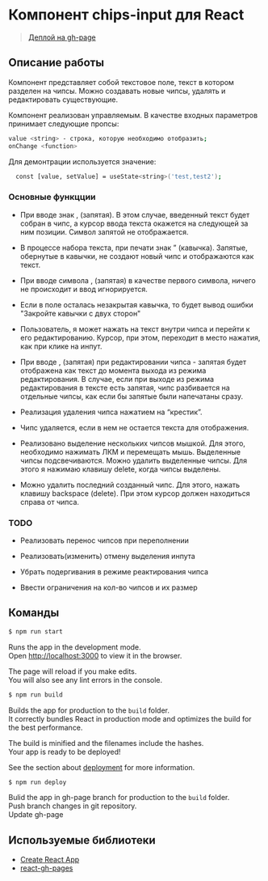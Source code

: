 # Компонент chips-input для React

> [Деплой на gh-page](https://konkonskiy.github.io/chips-input)

## Описание работы

Компонент представляет собой текстовое поле, текст в котором разделен на чипсы. Можно создавать новые чипсы, удалять и
редактировать существующие.

Компонент реализован управляемым. В качестве входных параметров принимает следующие пропсы:

```sh
value <string> - строка, которую необходимо отобразить;
onChange <function>
```
Для демонтрации используется значение:

```sh
  const [value, setValue] = useState<string>('test,test2');
```

### Основные функцции

- При вводе знак , (запятая). В этом случае, введенный текст будет
собран в чипс, а курсор ввода текста окажется на следующей за ним
позиции. Символ запятой не отображается.

- В процессе набора текста, при печати знак ” (кавычка). Запятые,
обернутые в кавычки, не создают новый чипс и отображаются как текст.

- При вводе символа , (запятая) в качестве первого символа, ничего не
происходит и ввод игнорируется.

- Если в поле осталась незакрытая кавычка, то будет вывод ошибки "Закройте кавычки с двух сторон"

- Пользователь, я может нажать на текст внутри чипса и перейти к его
редактированию. Курсор, при этом, переходит в место нажатия, как при
клике на инпут.

- При вводе , (запятая) при редактировании чипса - запятая будет отображена как текст 
до момента выхода из режима редактирования. В случае, если при выходе из режима редактирования в тексте есть
запятая, чипс разбивается на отдельные чипсы, как если бы запятые были напечатаны сразу.

- Реализация удаления чипса нажатием на “крестик”.

- Чипс удаляется, если в нем не остается текста для отображения.

- Реализовано выделение нескольких чипсов мышкой. Для
этого, необходимо нажимать ЛКМ и перемещать мышь. Выделенные чипсы
подсвечиваются. Можно удалить выделенные чипсы. Для этого я нажимаю клавишу
delete, когда чипсы выделены.

- Можно удалить последний созданный чипс. Для этого, нажать
клавишу backspace (delete). При этом курсор должен находиться справа
от чипса.

### TODO 

- Реализовать перенос чипсов при переполнении

- Реализовать(изменить) отмену выделения инпута

- Убрать подергивания в режиме реактирования чипса

- Ввести ограничения на кол-во чипсов и их размер


## Команды

```sh
$ npm run start 
```

Runs the app in the development mode.\
Open [http://localhost:3000](http://localhost:3000) to view it in the browser.

The page will reload if you make edits.\
You will also see any lint errors in the console.


```sh
$ npm run build 
```

Builds the app for production to the `build` folder.\
It correctly bundles React in production mode and optimizes the build for the best performance.

The build is minified and the filenames include the hashes.\
Your app is ready to be deployed!

See the section about [deployment](https://facebook.github.io/create-react-app/docs/deployment) for more information.


```sh
$ npm run deploy 
```

Bulid the app in gh-page branch for production to the `build` folder.\
Push branch changes in git repository.\
Update gh-page

## Используемые библиотеки
 - [Create React App](https://github.com/facebook/create-react-app)
 - [react-gh-pages](https://github.com/gitname/react-gh-pages)
